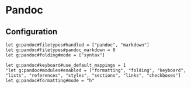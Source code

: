 # Pandoc

## Configuration

```viml
let g:pandoc#filetypes#handled = ["pandoc", "markdown"]
let g:pandoc#filetypes#pandoc_markdown = 0
let g:pandoc#folding#mode = ["syntax"]

let g:pandoc#keyboard#use_default_mappings = 1
"let g:pandoc#modules#enabled = ["formatting", "folding", "keyboard", "lists", "references", "styles", "sections", "links", "checkboxes"]
let g:pandoc#formatting#mode = "h"
```

<!-- vim: set ft=vim: set conceallevel=0-->
